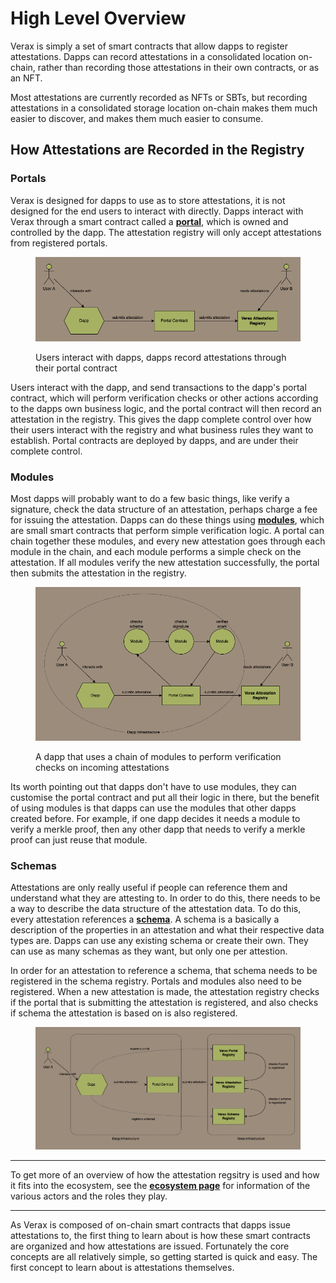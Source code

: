 # High Level Overview

Verax is simply a set of smart contracts that allow dapps to register attestations.  Dapps can record attestations in a consolidated location on-chain, rather than recording those attestations in their own contracts, or as an NFT.

Most attestations are currently recorded as NFTs or SBTs, but recording attestations in a consolidated storage location on-chain makes them much easier to discover, and makes them much easier to consume.

## How Attestations are Recorded in the Registry

### Portals

Verax is designed for dapps to use as to store attestations, it is not designed for the end users to interact with directly.  Dapps interact with Verax through a smart contract called a [**portal**](portals.md), which is owned and controlled by the dapp.  The attestation registry will only accept attestations from registered portals.

<figure><img src="../.gitbook/assets/high-level-flow-01.drawio.png" alt=""><figcaption><p>Users interact with dapps, dapps record attestations through their portal contract</p></figcaption></figure>

Users interact with the dapp, and send transactions to the dapp's portal contract, which will perform verification checks or other actions according to the dapps own business logic, and the portal contract will then record an attestation in the registry.  This gives the dapp complete control over how their users interact with the registry and what business rules they want to establish.  Portal contracts are deployed by dapps, and are under their complete control.

### Modules

Most dapps will probably want to do a few basic things, like verify a signature, check the data structure of an attestation, perhaps charge a fee for issuing the attestation. Dapps can do these things using [**modules**](modules.md), which are small smart contracts that perform simple verification logic.  A portal can chain together these modules, and every new attestation goes through each module in the chain, and each module performs a simple check on the attestation.  If all modules verify the new attestation successfully, the portal then submits the attestation in the registry.

<figure><img src="../.gitbook/assets/high-level-flow.drawio.png" alt=""><figcaption><p>A dapp that uses a chain of modules to perform verification checks on incoming attestations</p></figcaption></figure>

Its worth pointing out that dapps don't have to use modules, they can customise the portal contract and put all their logic in there, but the benefit of using modules is that dapps can use the modules that other dapps created before.  For example, if one dapp decides it needs a module to verify a merkle proof, then any other dapp that needs to verify a merkle proof can just reuse that module.

### Schemas

Attestations are only really useful if people can reference them and understand what they are attesting to.  In order to do this, there needs to be a way to describe the data structure of the attestation data.  To do this, every attestation references a [**schema**](schemas.md).  A schema is a basically a description of the properties in an attestation and what their respective data types are.  Dapps can use any existing schema or create their own. They can use as many schemas as they want, but only one per attestion.

In order for an attestation to reference a schema, that schema needs to be registered in the schema registry.  Portals and modules also need to be registered.  When a new attestation is made, the attestation registry checks if the portal that is submitting the attestation is registered, and also checks if schema the attestation is based on is also registered.

<figure><img src="../.gitbook/assets/high-level-flow-02.drawio.png" alt=""><figcaption></figcaption></figure>

***

To get more of an overview of how the attestation regsitry is used and how it fits into the ecosystem, see the [**ecosystem page**](ecosystem.md) for information of the various actors and the roles they play.

***

As Verax is composed of on-chain smart contracts that dapps issue attestations to, the first thing to learn about is how these smart contracts are organized and how attestations are issued. Fortunately the core concepts are all relatively simple, so getting started is quick and easy.  The first concept to learn about is attestations themselves.

